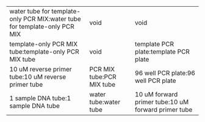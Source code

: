 ||||
|----|----|----|
|water tube for template-only PCR MIX:water tube for template-only PCR MIX|void|void|
|template-only PCR MIX tube:template-only PCR MIX tube|void|template PCR plate:template PCR plate|
|10 uM reverse primer tube:10 uM reverse primer tube|PCR MIX tube:PCR MIX tube|96 well PCR plate:96 well PCR plate|
|1 sample DNA tube:1 sample DNA tube|water tube:water tube|10 uM forward primer tube:10 uM forward primer tube|
